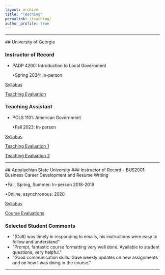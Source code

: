 ```yaml
---
layout: archive
title: "Teaching"
permalink: /teaching/
author_profile: true
---
```

<hr>
## University of Georgia

### Instructor of Record

- PADP 4200: Introduction to Local Government

  •Spring 2024: In-person

[Syllabus](/files/PADP4200Syllabus.pdf)

[Teaching Evaluation](/files/UGA_Evals_CJ.pdf)

### Teaching Assistant

- POLS 1101: American Government

  •Fall 2023: In-person

[Syllabus](/files/POLS1101Syllabus.pdf)

[Teaching Evaluation 1](/files/Jensen1101.pdf)

[Teaching Evaluation 2](/files/Jensen1101_2.pdf)
<hr>
## Appalachian State University 
### Instructor of Record
- BUS2001: Business Career Development and Resume Writing 

  •Fall, Spring, Summer: In-person 2018-2019   
  
  •Online, asynchronous: 2020 

[Syllabus](/files/BUS2001Syllabus.pdf)

[Course Evaluations](/files/evaluation.pdf)

### Selected Student Comments

- "(Colt) was timely in responding to emails, his instructions were easy to follow and understand"
- "Prompt, fantastic course formatting very well done. Available to student questions, very helpful."
- "Good communication skills. Gave weekly updates on new assignments and on how I was doing in the course."

<hr>



